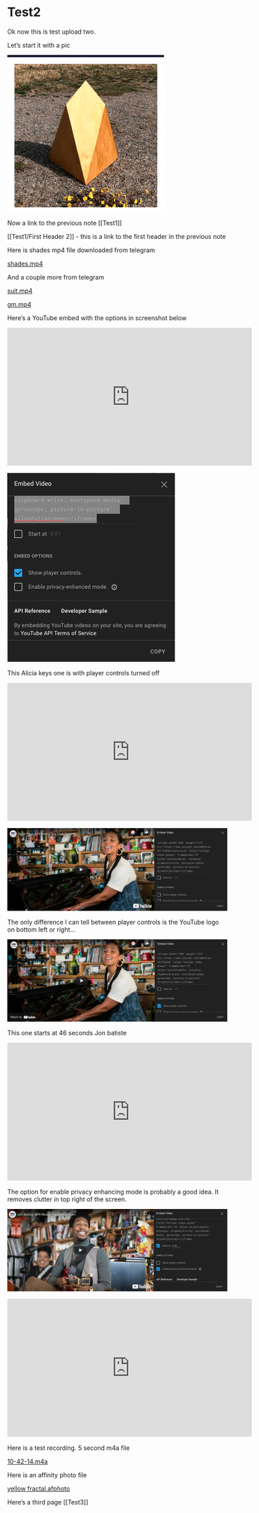 # Test2

Ok now this is test upload two.

Let’s start it with a pic

![](Test2/F374DD5E-5332-4BA9-BCBC-75B5BD813DD1.png)

Now a link to the previous note [[Test1]]


[[Test1/First Header 2]] - this is a link to the first header in the previous note





Here is shades mp4 file downloaded from telegram

<a href='shades.mp4'>shades.mp4</a>

And a couple more from telegram 

<a href='suit.mp4'>suit.mp4</a>


<a href='gm.mp4'>gm.mp4</a>



Here’s a YouTube embed with the options in screenshot below

<iframe width="560" height="315" src="https://www.youtube.com/embed/DT5RAoXVXE4" title="YouTube video player" frameborder="0" allow="accelerometer; autoplay; clipboard-write; encrypted-media; gyroscope; picture-in-picture" allowfullscreen></iframe>


![](Test2/0F4B0623-8AEC-4116-AB4C-E5BC96624EA3.png)



This Alicia keys one is with player controls turned off

<iframe width="560" height="315" src="https://www.youtube.com/embed/uwUt1fVLb3E?controls=0" title="YouTube video player" frameborder="0" allow="accelerometer; autoplay; clipboard-write; encrypted-media; gyroscope; picture-in-picture" allowfullscreen></iframe>

![](Test2/9D56C8AC-C446-499D-B955-4EE485950A5C.png)

The only difference I can tell between player controls is the YouTube logo on bottom left or right…

![](Test2/34354072-22A6-4015-A945-32B5F1DE7777.png)


This one starts at 46 seconds Jon batiste

<iframe width="560" height="315" src="https://www.youtube.com/embed/ze4xcmBFvaE?start=46" title="YouTube video player" frameborder="0" allow="accelerometer; autoplay; clipboard-write; encrypted-media; gyroscope; picture-in-picture" allowfullscreen></iframe>




The option for enable privacy enhancing mode is probably a good idea. It removes clutter in top right of the screen.

![](Test2/0B679BF4-5816-464F-88E2-61DA3010693E.png)






<iframe width="560" height="315" src="https://www.youtube-nocookie.com/embed/ze4xcmBFvaE?controls=0&amp;start=46" title="YouTube video player" frameborder="0" allow="accelerometer; autoplay; clipboard-write; encrypted-media; gyroscope; picture-in-picture" allowfullscreen></iframe>



Here is a test recording. 5 second m4a file


<a href='10-42-14.m4a'>10-42-14.m4a</a>




Here is an affinity photo file

<a href='yellow%20fractal.afphoto'>yellow fractal.afphoto</a>




Here’s a third page [[Test3]]

